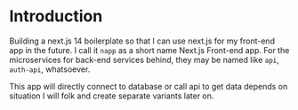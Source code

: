 # Introduction
Building a next.js 14 boilerplate so that I can use next.js for my front-end app in the future. I call it `napp` as a short name Next.js Front-end app. For the microservices for back-end services behind, they may be named like `api`, `auth-api`, whatsoever. 

This app will directly connect to database or call api to get data depends on situation I will folk and create separate variants later on. 
